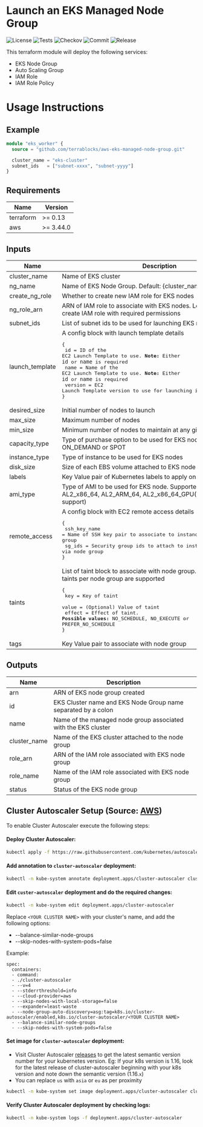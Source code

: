 # Launch an EKS Managed Node Group

![License](https://img.shields.io/github/license/terrablocks/aws-eks-managed-node-group?style=for-the-badge) ![Tests](https://img.shields.io/github/actions/workflow/status/terrablocks/aws-eks-managed-node-group/tests.yml?branch=main&label=Test&style=for-the-badge) ![Checkov](https://img.shields.io/github/actions/workflow/status/terrablocks/aws-eks-managed-node-group/checkov.yml?branch=main&label=Checkov&style=for-the-badge) ![Commit](https://img.shields.io/github/last-commit/terrablocks/aws-eks-managed-node-group?style=for-the-badge) ![Release](https://img.shields.io/github/v/release/terrablocks/aws-eks-managed-node-group?style=for-the-badge)

This terraform module will deploy the following services:
- EKS Node Group
- Auto Scaling Group
- IAM Role
- IAM Role Policy

# Usage Instructions
## Example
```terraform
module "eks_worker" {
  source = "github.com/terrablocks/aws-eks-managed-node-group.git"

  cluster_name = "eks-cluster"
  subnet_ids   = ["subnet-xxxx", "subnet-yyyy"]
}
```

## Requirements

| Name | Version |
|------|---------|
| terraform | >= 0.13 |
| aws | >= 3.44.0 |

## Inputs

| Name | Description | Type | Default | Required |
|------|-------------|------|---------|:--------:|
| cluster_name | Name of EKS cluster | `string` | n/a | yes |
| ng_name | Name of EKS Node Group. Default: {cluster_name}-ng | `string` | `""` | no |
| create_ng_role | Whether to create new IAM role for EKS nodes | `bool` | `true` | no |
| ng_role_arn | ARN of IAM role to associate with EKS nodes. Leave it blank to create IAM role with required permissions | `string` | `""` | no |
| subnet_ids | List of subnet ids to be used for launching EKS nodes | `list(string)` | n/a | yes |
| launch_template | A config block with launch template details<pre>{<br>  id      = ID of the EC2 Launch Template to use. **Note:** Either `id` or `name` is required<br>  name    = Name of the EC2 Launch Template to use. **Note:** Either `id` or `name` is required<br>  version = EC2 Launch Template version to use for launching instances<br>}</pre> | `map(any)` | `{}` | no |
| desired_size | Initial number of nodes to launch | `number` | `2` | no |
| max_size | Maximum number of nodes | `number` | `4` | no |
| min_size | Minimum number of nodes to maintain at any given point of time | `number` | `2` | no |
| capacity_type | Type of purchase option to be used for EKS node. **Possible Values**: ON_DEMAND or SPOT | `string` | `"ON_DEMAND"` | no |
| instance_type | Type of instance to be used for EKS nodes | `string` | `"t3.medium"` | no |
| disk_size | Size of each EBS volume attached to EKS node | `number` | `20` | no |
| labels | Key Value pair of Kubernetes labels to apply on nodes | `map(string)` | `{}` | no |
| ami_type | Type of AMI to be used for EKS node. Supported values: AL2_x86_64, AL2_ARM_64, AL2_x86_64_GPU(AMI with GPU support) | `string` | `"AL2_x86_64"` | no |
| remote_access | A config block with EC2 remote access details<pre>{<br>  ssh_key_name = Name of SSH key pair to associate to instances launched via node group<br>  sg_ids       = Security group ids to attach to instances launched via node group<br>}</pre> | `map(any)` | `{}` | no |
| taints | List of taint block to associate with node group. Maximum of 50 taints per node group are supported<pre>{<br>  key    = Key of taint<br>  value  = (Optional) Value of taint<br>  effect = Effect of taint. **Possible values:** NO_SCHEDULE, NO_EXECUTE or PREFER_NO_SCHEDULE<br>}</pre> | `list(any)` | `[]` | no |
| tags | Key Value pair to associate with node group | `map(string)` | `{}` | no |

## Outputs

| Name | Description |
|------|-------------|
| arn | ARN of EKS node group created |
| id | EKS Cluster name and EKS Node Group name separated by a colon |
| name | Name of the managed node group associated with the EKS cluster |
| cluster_name | Name of the EKS cluster attached to the node group |
| role_arn | ARN of the IAM role associated with EKS node group |
| role_name | Name of the IAM role associated with EKS node group |
| status | Status of the EKS node group |

## Cluster Autoscaler Setup (Source: [AWS](https://docs.aws.amazon.com/eks/latest/userguide/cluster-autoscaler.html#ca-deploy))
To enable Cluster Autoscaler execute the following steps:

#### Deploy Cluster Autoscaler:
```bash
kubectl apply -f https://raw.githubusercontent.com/kubernetes/autoscaler/master/cluster-autoscaler/cloudprovider/aws/examples/cluster-autoscaler-autodiscover.yaml
```

#### Add annotation to `cluster-autoscaler` deployment:
```bash
kubectl -n kube-system annotate deployment.apps/cluster-autoscaler cluster-autoscaler.kubernetes.io/safe-to-evict="false"
```

#### Edit `custer-autoscaler` deployment and do the required changes:
```bash
kubectl -n kube-system edit deployment.apps/cluster-autoscaler
```

Replace `<YOUR CLUSTER NAME>` with your cluster's name, and add the following options:
- --balance-similar-node-groups
- --skip-nodes-with-system-pods=false

Example:
```
spec:
  containers:
  - command:
  - ./cluster-autoscaler
  - --v=4
  - --stderrthreshold=info
  - --cloud-provider=aws
  - --skip-nodes-with-local-storage=false
  - --expander=least-waste
  - --node-group-auto-discovery=asg:tag=k8s.io/cluster-autoscaler/enabled,k8s.io/cluster-autoscaler/<YOUR CLUSTER NAME>
  - --balance-similar-node-groups
  - --skip-nodes-with-system-pods=false
```

#### Set image for `cluster-autoscaler` deployment:

- Visit Cluster Autoscaler [releases](https://github.com/kubernetes/autoscaler/releases) to get the latest semantic version number for your kubernetes version. Eg: If your k8s version is 1.16, look for the latest release of cluster-autoscaler beginning with your k8s version and note down the semantic version (1.16.`x`)
- You can replace `us` with `asia` or `eu` as per proximity

```bash
kubectl -n kube-system set image deployment.apps/cluster-autoscaler cluster-autoscaler=us.gcr.io/k8s-artifacts-prod/autoscaling/cluster-autoscaler:v1.16.x
```

#### Verify Cluster Autoscaler deployment by checking logs:
```bash
kubectl -n kube-system logs -f deployment.apps/cluster-autoscaler
```
